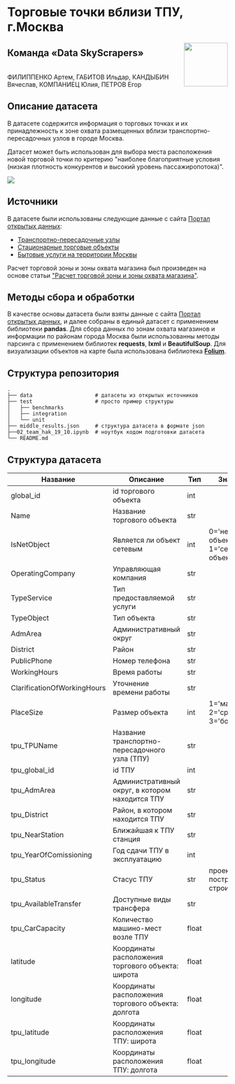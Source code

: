 # Торговые точки вблизи ТПУ, г.Москва

<img align="right" width="100" height="100" src="https://i.ibb.co/TbyCPm8/logoza-ru-1.png">

## Команда «Data SkyScrapers»

\
ФИЛИППЕНКО Артем, ГАБИТОВ Ильдар, КАНДЫБИН Вячеслав,  КОМПАНИЕЦ Юлия, ПЕТРОВ Егор


## Описание датасета

В датасете содержится информация о торговых точках и их принадлежность к зоне охвата размещенных вблизи транспортно-пересадочных узлов в городе Москва.

Датасет может быть использован для выбора места расположения новой торговой точки по критерию "наиболее благоприятные условия (низкая плотность конкурентов и высокий уровень пассажиропотока)".

<img align="center" src="https://i.ibb.co/DMjn01Q/image-1.png">

## Источники

В датасете были использованы следующие данные с сайта [Портал открытых данных](https://data.mos.ru):

* [Транспортно-пересадочные узлы](https://data.mos.ru/opendata/7704786030-transportno-peresadochnye-uzly?pageNumber=1&versionNumber=4&releaseNumber=27)
* [Стационарные торговые объекты](https://data.mos.ru/opendata/7710881420-statsionarnye-torgovye-obekty?pageNumber=1&versionNumber=1&releaseNumber=22)
* [Бытовые услуги на территории Москвы](https://data.mos.ru/opendata/7710881420-bytovye-uslugi-na-territorii-moskvy/data/table?versionNumber=2&releaseNumber=30)

Расчет торговой зоны и зоны охвата магазина был произведен на основе статьи ["Расчет торговой зоны и зоны охвата магазина"](http://www.arhitrade.com/education.php?Id=43).

## Методы сбора и обработки

В качестве основы датасета были взяты данные с сайта [Портал открытых данных](https://data.mos.ru), и далее собраны в единый датасет с применением библиотеки **pandas**.
Для сбора данных по зонам охвата магазинов и информации по районам города Москва были использованны методы парсинга с применением библиотек **requests**, **lxml** и **BeautifulSoup**.
Для визуализации объектов на карте была использована библиотека **[Folium](https://python-visualization.github.io/folium/index.html)**.

## Структура репозитория


    .
    ├── data                    # датасеты из открытых источников
    ├── test                    # просто пример структуры
    │   ├── benchmarks          
    │   ├── integration         
    │   └── unit                
    ├── middle_results.json     # структура датасета в формате json
    ├──02_team_hak_19_10.ipynb  # ноутбук кодом подготовки датасета
    └── README.md



## Структура датасета



| Название | Описание | Тип | Значения |
| ------ | ------ | ------ | ------ |
| global_id | id торгового объекта | int |  |
| Name | Название торгового объекта | str | |
| IsNetObject | Является ли объект сетевым | int | 0='не сетевой объект', 1='сетевой объект'|
| OperatingCompany | Управляющая компания | str | |
| TypeService| Тип предоставляемой услуги | str | |
| TypeObject | Тип объекта | str | |
| AdmArea | Административный округ | str | |
| District | Район | str| |
| PublicPhone | Номер телефона | str | |
| WorkingHours | Время работы | str | |
| ClarificationOfWorkingHours | Уточнение времени работы | str | |
| PlaceSize | Размер объекта | int | 1='маленький', 2='средний', 3='большой' |
| tpu_TPUName | Название транспортно-пересадочного узла (ТПУ)| str | |
| tpu_global_id | id ТПУ| int | |
| tpu_AdmArea | Административный округ, в котором находится ТПУ| str | |
| tpu_District | Район, в котором находится ТПУ | str | |
| tpu_NearStation | Ближайшая к ТПУ станция| str | |
| tpu_YearOfComissioning | Год сдачи ТПУ в эксплуатацию | int | |
| tpu_Status | Стасус ТПУ | str | проект, построен, строится |
| tpu_AvailableTransfer| Доступные виды трансфера | str | |
| tpu_CarCapacity | Количество машино-мест возле ТПУ| float | |
| latitude | Координаты расположения торгового объекта: широта | float | |
| longitude | Координаты расположения торгового объекта: долгота | float | |
| tpu_latitude | Координаты расположения ТПУ: широта| float | |
| tpu_longitude | Координаты расположения ТПУ: долгота| float | |



